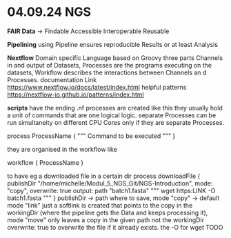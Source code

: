 # 04.09.24  NGS

**FAIR Data** -> Findable Accessible Interoperable Reusable

**Pipelining** using Pipeline ensures reproducible Results or at least Analysis 

**Nextflow** Domain specific Language based on Groovy three parts Channels in and output of Datasets, Processes are the programs executing on the datasets,  Workflow describes the interactions between Channels an d Processes. 
documentation Link https://www.nextflow.io/docs/latest/index.html
helpful patterns https://nextflow-io.github.io/patterns/index.html

**scripts** have the ending .nf 
processes are created like this they usually hold a unit of commands that are one logical logic. separate Processes can be run simultaneity on different CPU Cores only if they are separate Processes.

process ProcessName 
{
	"""
	Command to be executed 
	"""
}

they are organised in the workflow like

workflow
{
	ProcessName
}

to have eg a downloaded file in a certain dir
process downloadFile 
{
	publishDir "/home/michelle/Modul_5_NGS_Git/NGS-Introduction", mode: "copy", overwrite: true
	output:
		path "batch1.fasta"
	"""
	wget https:LINK -O batch1.fasta
	"""
}
publishDir -> path where to save, 
mode "copy" -> default mode "link" just a softlink is created that points to the copy in the workingDir (where the pipeline gets the Data and keeps processing it), mode "move" only leaves a copy in the given path not the workingDir
overwrite: true to overwrite the file if it already exists.
the -O for wget TODO